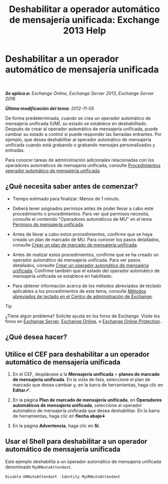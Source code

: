 ﻿---
title: 'Deshabilitar a operador automático de mensajería unificada: Exchange 2013 Help'
TOCTitle: Deshabilitar a un operador automático de mensajería unificada
ms:assetid: ad79f374-f68f-430b-8b9c-2c841e1c55ae
ms:mtpsurl: https://technet.microsoft.com/es-es/library/Bb124228(v=EXCHG.150)
ms:contentKeyID: 49895833
ms.date: 05/22/2018
mtps_version: v=EXCHG.150
ms.translationtype: MT
---

# Deshabilitar a un operador automático de mensajería unificada

 

_**Se aplica a:** Exchange Online, Exchange Server 2013, Exchange Server 2016_

_**Última modificación del tema:** 2012-11-05_

De forma predeterminada, cuando se crea un operador automático de mensajería unificada (UM), su estado se establece en deshabilitado. Después de crear al operador automático de mensajería unificada, puede cambiar su estado a control si puede responder las llamadas entrantes. Por ejemplo, que desea deshabilitar al operador automático de mensajería unificada cuando está grabando o grabando mensajes personalizados y entradas.

Para conocer tareas de administración adicionales relacionadas con los operadores automáticos de mensajería unificada, consulte [Procedimientos operador automático de mensajería unificada](um-auto-attendant-procedures-exchange-2013-help.md).

## ¿Qué necesita saber antes de comenzar?

  - Tiempo estimado para finalizar: Menos de 1 minuto.

  - Deberá tener asignados permisos antes de poder llevar a cabo este procedimiento o procedimientos. Para ver qué permisos necesita, consulte el contenido "Operadores automáticos de MU" en el tema [Permisos de mensajería unificada](unified-messaging-permissions-exchange-2013-help.md).

  - Antes de llevar a cabo estos procedimientos, confirme que se haya creado un plan de marcado de MU. Para conocer los pasos detallados, consulte [Crear un plan de marcado de mensajería unificada](create-a-um-dial-plan-exchange-2013-help.md).

  - Antes de realizar estos procedimientos, confirme que se ha creado un operador automático de mensajería unificada. Para ver pasos detallados, consulte [Crear un operador automático de mensajería unificada](create-a-um-auto-attendant-exchange-2013-help.md). Confirme también que el estado del operador automático de mensajería unificada se establece en habilitado.

  - Para obtener información acerca de los métodos abreviados de teclado aplicables a los procedimientos de este tema, consulte [Métodos abreviados de teclado en el Centro de administración de Exchange](keyboard-shortcuts-in-the-exchange-admin-center-exchange-online-protection-help.md).


> [!TIP]
> ¿Tiene algún problema? Solicite ayuda en los foros de Exchange. Visite los foros en <A href="https://go.microsoft.com/fwlink/p/?linkid=60612">Exchange Server</A>, <A href="https://go.microsoft.com/fwlink/p/?linkid=267542">Exchange Online</A>, o <A href="https://go.microsoft.com/fwlink/p/?linkid=285351">Exchange Online Protection</A>..



## ¿Qué desea hacer?

## Utilice el CEF para deshabilitar a un operador automático de mensajería unificada

1.  En el CEF, desplácese a la **Mensajería unificada** \> **planes de marcado de mensajería unificada**. En la vista de lista, seleccione el plan de marcado que desea cambiar y, en la barra de herramientas, haga clic en **Editar**![Icono Editar](images/Bb124582.6f53ccb2-1f13-4c02-bea0-30690e6ea71d(EXCHG.150).gif "Icono Editar").

2.  En la página **Plan de marcado de mensajería unificada**, en **Operadores automáticos de mensajería unificada**, seleccione al operador automático de mensajería unificada que desea deshabilitar. En la barra de herramientas, haga clic en **flecha abajo**![Icono flecha abajo](images/JJ150576.ef5ca57d-a033-457b-bd92-6361877c33d0(EXCHG.150).gif "Icono flecha abajo")

3.  En la página **Advertencia**, haga clic en **Sí**.

## Usar el Shell para deshabilitar a un operador automático de mensajería unificada

Este ejemplo deshabilita a un operador automático de mensajería unificada denominado `MyUMAutoAttendant`.

    Disable-UMAutoAttendant -Identity MyUMAutoAttendant

